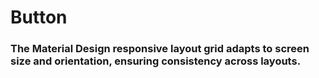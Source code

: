 <script lang='coffee'>
  
</script>
<style>
  
</style>


# Button

### The Material Design responsive layout grid adapts to screen size and orientation, ensuring consistency across layouts.
